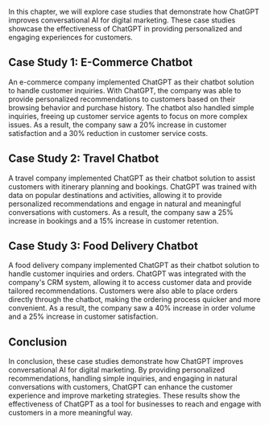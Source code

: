 
In this chapter, we will explore case studies that demonstrate how ChatGPT improves conversational AI for digital marketing. These case studies showcase the effectiveness of ChatGPT in providing personalized and engaging experiences for customers.

Case Study 1: E-Commerce Chatbot
--------------------------------

An e-commerce company implemented ChatGPT as their chatbot solution to handle customer inquiries. With ChatGPT, the company was able to provide personalized recommendations to customers based on their browsing behavior and purchase history. The chatbot also handled simple inquiries, freeing up customer service agents to focus on more complex issues. As a result, the company saw a 20% increase in customer satisfaction and a 30% reduction in customer service costs.

Case Study 2: Travel Chatbot
----------------------------

A travel company implemented ChatGPT as their chatbot solution to assist customers with itinerary planning and bookings. ChatGPT was trained with data on popular destinations and activities, allowing it to provide personalized recommendations and engage in natural and meaningful conversations with customers. As a result, the company saw a 25% increase in bookings and a 15% increase in customer retention.

Case Study 3: Food Delivery Chatbot
-----------------------------------

A food delivery company implemented ChatGPT as their chatbot solution to handle customer inquiries and orders. ChatGPT was integrated with the company's CRM system, allowing it to access customer data and provide tailored recommendations. Customers were also able to place orders directly through the chatbot, making the ordering process quicker and more convenient. As a result, the company saw a 40% increase in order volume and a 25% increase in customer satisfaction.

Conclusion
----------

In conclusion, these case studies demonstrate how ChatGPT improves conversational AI for digital marketing. By providing personalized recommendations, handling simple inquiries, and engaging in natural conversations with customers, ChatGPT can enhance the customer experience and improve marketing strategies. These results show the effectiveness of ChatGPT as a tool for businesses to reach and engage with customers in a more meaningful way.
